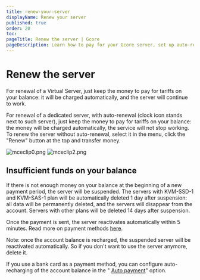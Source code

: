 ```yaml
---
title: renew-your-server
displayName: Renew your server
published: true
order: 20
toc:
pageTitle: Renew the server | Gcore
pageDescription: Learn how to pay for your Gcore server, set up auto-renewal or manually transfer funds to continue services.
---
```

# Renew the server

For renewal of a Virtual Server, just keep the money to pay for tariffs on your balance: it will be charged automatically, and the server will continue to work.

For renewal of a dedicated server, with auto-renewal (clock icon stands next to such server), just keep the money to pay for tariffs on your balance: the money will be charged automatically, the service will not stop working. To renew the server without auto-renewal, select it in the menu, click the "Renew" button at the top and transfer money.

<media-gallery>
<img src="https://assets.gcore.pro/docs/hosting/payments/renew-your-server/mceclip0.png" alt="mceclip0.png">

<img src="https://assets.gcore.pro/docs/hosting/payments/renew-your-server/mceclip2.png" alt="mceclip2.png">
</media-gallery>

## Insufficient funds on your balance

If there is not enough money on your balance at the beginning of a new payment period, the server will be suspended. The servers with KVM-SSD-1 and KVM-SAS-1 plan will be automatically deleted 1 day after suspension: all data will be permanently deleted, and the servers will disappear from the account. Servers with other plans will be deleted 14 days after suspension.

Once the payment is sent, the server reactivates automatically within 5 minutes. Read more on payment methods <a href="https://gcore.com/docs/hosting/payments/pay-for-gcore-services-payment-methods" target="_blank">here</a>.

Note: once the account balance is recharged, the suspended server will be reactivated automatically. So if you don't want to use the server anymore, delete it.

If you use a bank card as a payment method, you can configure auto-recharging of the account balance in the " <a href="https://gcore.com/docs/hosting/payments/set-up-auto-payment" target="_blank">Auto payment</a>" option.